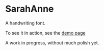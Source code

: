 SarahAnne
=========

A handwriting font.

To see it in action, see the [demo page](http://www.filosophy.org/projects/SarahAnne/)

A work in progress, without much polish yet.
